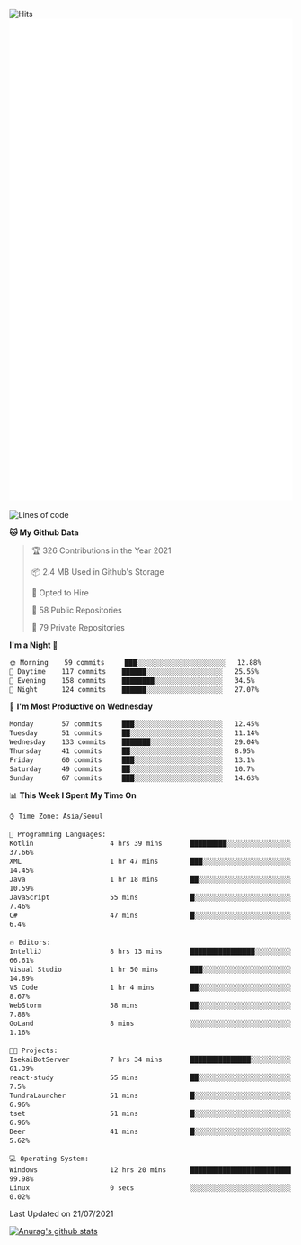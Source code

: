![Hits](https://hits.seeyoufarm.com/api/count/incr/badge.svg?url=https%3A%2F%2Fgithub.com%2Fkokose1234&count_bg=%2379C83D&title_bg=%23555555&icon=apple.svg&icon_color=%23E7E7E7&title=hits&edge_flat=false)
<br/>
![Metrics](https://github.com/kokose1234/kokose1234/blob/main/github-metrics.svg)

<!--START_SECTION:waka-->
![Lines of code](https://img.shields.io/badge/From%20Hello%20World%20I%27ve%20Written-12.6%20million%20lines%20of%20code-blue)

**🐱 My Github Data** 

> 🏆 326 Contributions in the Year 2021
 > 
> 📦 2.4 MB Used in Github's Storage 
 > 
> 💼 Opted to Hire
 > 
> 📜 58 Public Repositories 
 > 
> 🔑 79 Private Repositories  
 > 
**I'm a Night 🦉** 

```text
🌞 Morning    59 commits     ███░░░░░░░░░░░░░░░░░░░░░░   12.88% 
🌆 Daytime    117 commits    ██████░░░░░░░░░░░░░░░░░░░   25.55% 
🌃 Evening    158 commits    ████████░░░░░░░░░░░░░░░░░   34.5% 
🌙 Night      124 commits    ██████░░░░░░░░░░░░░░░░░░░   27.07%

```
📅 **I'm Most Productive on Wednesday** 

```text
Monday       57 commits     ███░░░░░░░░░░░░░░░░░░░░░░   12.45% 
Tuesday      51 commits     ██░░░░░░░░░░░░░░░░░░░░░░░   11.14% 
Wednesday    133 commits    ███████░░░░░░░░░░░░░░░░░░   29.04% 
Thursday     41 commits     ██░░░░░░░░░░░░░░░░░░░░░░░   8.95% 
Friday       60 commits     ███░░░░░░░░░░░░░░░░░░░░░░   13.1% 
Saturday     49 commits     ██░░░░░░░░░░░░░░░░░░░░░░░   10.7% 
Sunday       67 commits     ███░░░░░░░░░░░░░░░░░░░░░░   14.63%

```


📊 **This Week I Spent My Time On** 

```text
⌚︎ Time Zone: Asia/Seoul

💬 Programming Languages: 
Kotlin                   4 hrs 39 mins       █████████░░░░░░░░░░░░░░░░   37.66% 
XML                      1 hr 47 mins        ███░░░░░░░░░░░░░░░░░░░░░░   14.45% 
Java                     1 hr 18 mins        ██░░░░░░░░░░░░░░░░░░░░░░░   10.59% 
JavaScript               55 mins             █░░░░░░░░░░░░░░░░░░░░░░░░   7.46% 
C#                       47 mins             █░░░░░░░░░░░░░░░░░░░░░░░░   6.4%

🔥 Editors: 
IntelliJ                 8 hrs 13 mins       ████████████████░░░░░░░░░   66.61% 
Visual Studio            1 hr 50 mins        ███░░░░░░░░░░░░░░░░░░░░░░   14.89% 
VS Code                  1 hr 4 mins         ██░░░░░░░░░░░░░░░░░░░░░░░   8.67% 
WebStorm                 58 mins             ██░░░░░░░░░░░░░░░░░░░░░░░   7.88% 
GoLand                   8 mins              ░░░░░░░░░░░░░░░░░░░░░░░░░   1.16%

🐱‍💻 Projects: 
IsekaiBotServer          7 hrs 34 mins       ███████████████░░░░░░░░░░   61.39% 
react-study              55 mins             ██░░░░░░░░░░░░░░░░░░░░░░░   7.5% 
TundraLauncher           51 mins             █░░░░░░░░░░░░░░░░░░░░░░░░   6.96% 
tset                     51 mins             █░░░░░░░░░░░░░░░░░░░░░░░░   6.96% 
Deer                     41 mins             █░░░░░░░░░░░░░░░░░░░░░░░░   5.62%

💻 Operating System: 
Windows                  12 hrs 20 mins      █████████████████████████   99.98% 
Linux                    0 secs              ░░░░░░░░░░░░░░░░░░░░░░░░░   0.02%

```


 Last Updated on 21/07/2021
<!--END_SECTION:waka-->

[![Anurag's github stats](https://github-readme-stats.vercel.app/api?username=kokose1234&theme=dracula)](https://github.com/anuraghazra/github-readme-stats)



	
